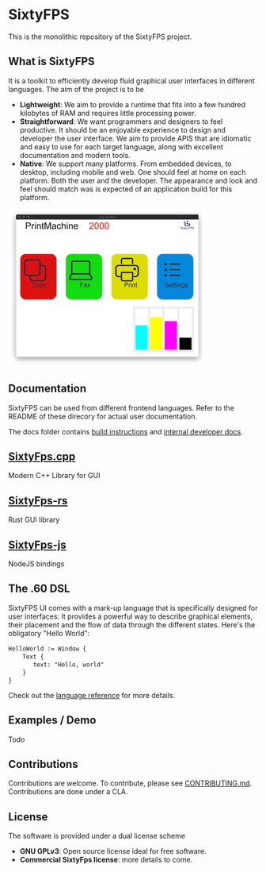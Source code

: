 # SixtyFPS

This is the monolithic repository of the SixtyFPS project.

## What is SixtyFPS

It is a toolkit to efficiently develop fluid graphical user interfaces in different languages.
The aim of the project is to be

 - **Lightweight**: We aim to provide a runtime that fits into a few hundred kilobytes of RAM and requires little processing
   power.
 - **Straightforward**: We want programmers and designers to feel productive. It should be an enjoyable experience to design
   and developer the user interface. We aim to provide APIS that are idiomatic and easy to use for each target language,
   along with excellent documentation and modern tools.
 - **Native**: We support many platforms. From embedded devices, to desktop, including mobile and web. One should feel at 
   home on each platform. Both the user and the developer. The appearance and look and feel should match was is expected of 
   an application build for this platform.
    
[![Screenshot of the Printer Demo](resources/screenshot.png "Printer Demo")](https://www.sixtyfps.io/demos/printerdemo/)

## Documentation

SixtyFPS can be used from different frontend languages. Refer to the README of these direcory for
actual user documentation.

The docs folder contains [build instructions](docs/building.md) and [internal developer docs](docs/development.md).
 
## [SixtyFps.cpp](api/sixtyfps-cpp)
 
Modern C++ Library for GUI

## [SixtyFps-rs](api/sixtyfps-rs)
 
Rust GUI library

## [SixtyFps-js](api/sixtyfps-js)

NodeJS bindings
 
## The .60 DSL

SixtyFPS UI comes with a mark-up language that is specifically designed for user interfaces: It provides a powerful way to
describe graphical elements, their placement and the flow of data through the different states. Here's the obligatory
"Hello World":

```60
HelloWorld := Window {
    Text {
       text: "Hello, world"
    }
}
```

Check out the [language reference](docs/langref.md) for more details.

## Examples / Demo

Todo

## Contributions

Contributions are welcome.
To contribute, please see [CONTRIBUTING.md](CONTRIBUTING.md).
Contributions are done under a CLA.

## License

The software is provided under a dual license scheme

 - **GNU GPLv3**: Open source license ideal for free software.
 - **Commercial SixtyFps license**: more details to come.
